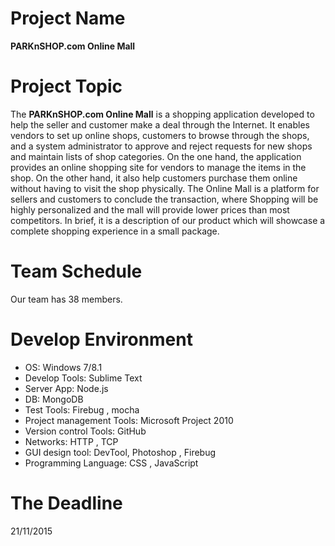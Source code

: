 # Project Name
**PARKnSHOP.com Online Mall**

# Project Topic
The **PARKnSHOP.com Online Mall** is a shopping application developed to help the seller and customer make a deal through the Internet. It enables vendors to set up online shops, customers to browse through the shops, and a system administrator to approve and reject requests for new shops and maintain lists of shop categories. On the one hand, the application provides an online shopping site for vendors to manage the items in the shop. On the other hand, it also help customers purchase them online without having to visit the shop physically. The Online Mall is a platform for sellers and customers to conclude the transaction, where Shopping will be highly personalized and the mall will provide lower prices than most competitors. In brief, it is a description of our product which will showcase a complete shopping experience in a small package.

# Team Schedule
Our team has 38 members.

# Develop Environment
* OS: Windows 7/8.1
* Develop Tools: Sublime Text
* Server App: Node.js
* DB: MongoDB
* Test Tools: Firebug , mocha
* Project management Tools: Microsoft Project 2010
* Version control Tools: GitHub
* Networks: HTTP , TCP
* GUI design tool: DevTool, Photoshop , Firebug
* Programming Language: CSS , JavaScript

# The Deadline
21/11/2015

